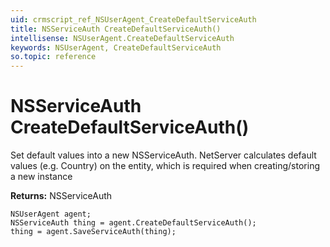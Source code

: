 ```yaml
---
uid: crmscript_ref_NSUserAgent_CreateDefaultServiceAuth
title: NSServiceAuth CreateDefaultServiceAuth()
intellisense: NSUserAgent.CreateDefaultServiceAuth
keywords: NSUserAgent, CreateDefaultServiceAuth
so.topic: reference
---
```


# NSServiceAuth CreateDefaultServiceAuth()

Set default values into a new NSServiceAuth.
NetServer calculates default values (e.g. Country) on the entity, which is required when creating/storing a new instance

**Returns:** NSServiceAuth

```crmscript
NSUserAgent agent;
NSServiceAuth thing = agent.CreateDefaultServiceAuth();
thing = agent.SaveServiceAuth(thing);
```


